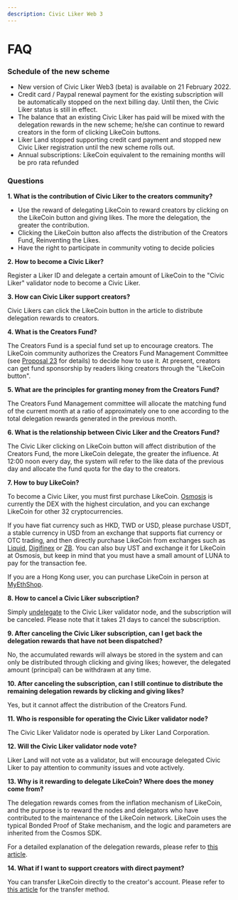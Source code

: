 ```yaml
---
description: Civic Liker Web 3
---
```


# FAQ

### Schedule of the new scheme

* New version of Civic Liker Web3 (beta) is available on 21 February 2022.&#x20;
* Credit card / Paypal renewal payment for the existing subscription will be automatically stopped on the next billing day. Until then, the Civic Liker status is still in effect.
* The balance that an existing Civic Liker has paid will be mixed with the delegation rewards in the new scheme; he/she can continue to reward creators in the form of clicking LikeCoin buttons.&#x20;
* Liker Land stopped supporting credit card payment and stopped new Civic Liker registration until the new scheme rolls out.
* Annual subscriptions: LikeCoin equivalent to the remaining months will be pro rata refunded

### Questions

**1. What is the contribution of Civic Liker to the creators community?**

* Use the reward of delegating LikeCoin to reward creators by clicking on the LikeCoin button and giving likes. The more the delegation, the greater the contribution.
* Clicking the LikeCoin button also affects the distribution of the Creators Fund, Reinventing the Likes.&#x20;
* Have the right to participate in community voting to decide policies

**2. How to become a Civic Liker?**

Register a Liker ID and delegate a certain amount of LikeCoin to the "Civic Liker" validator node to become a Civic Liker.

**3. How can Civic Liker support creators?**

Civic Likers can click the LikeCoin button in the article to distribute delegation rewards to creators.

**4. What is the Creators Fund?**

The Creators Fund is a special fund set up to encourage creators. The LikeCoin community authorizes the Creators Fund Management Committee (see [Proposal 23](https://likecoin.bigdipper.live/proposals/23) for details) to decide how to use it. At present, creators can get fund sponsorship by readers liking creators through the "LikeCoin button".

**5. What are the principles for granting money from the Creators Fund?**

The Creators Fund Management committee will allocate the matching fund of the current month at a ratio of approximately one to one according to the total delegation rewards generated in the previous month.

**6. What is the relationship between Civic Liker and the Creators Fund?**

The Civic Liker clicking on LikeCoin button will affect distribution of the Creators Fund, the more LikeCoin delegate, the greater the influence. At 12:00 noon every day, the system will refer to the like data of the previous day and allocate the fund quota for the day to the creators.

**7. How to buy LikeCoin?**

To become a Civic Liker, you must first purchase LikeCoin. [Osmosis](../../general-guides/trade/trade-in-osmosis.md) is currently the DEX with the highest circulation, and you can exchange LikeCoin for other 32 cryptocurrencies.

If you have fiat currency such as HKD, TWD or USD, please purchase USDT, a stable currency in USD from an exchange that supports fiat currency or OTC trading, and then directly purchase LikeCoin from exchanges such as [Liquid](../../general-guides/trade/trade-in-liquid.md), [Digifinex](../../general-guides/trade/trade-in-digifinex.md) or [ZB](../../general-guides/trade/trade-in-zb.md). You can also buy UST and exchange it for LikeCoin at Osmosis, but keep in mind that you must have a small amount of LUNA to pay for the transaction fee.

If you are a Hong Kong user, you can purchase LikeCoin in person at [MyEthShop](../../general-guides/trade/registering-and-trade-in-myethshop.md).

**8. How to cancel a Civic Liker subscription?**

Simply [undelegate](../../general-guides/stake/undelegation-of-likecoin.md) to the Civic Liker validator node, and the subscription will be canceled. Please note that it takes 21 days to cancel the subscription.

**9. After canceling the Civic Liker subscription, can I get back the delegation rewards that have not been dispatched?**

No, the accumulated rewards will always be stored in the system and can only be distributed through clicking and giving likes; however, the delegated amount (principal) can be withdrawn at any time.

**10. After canceling the subscription, can I still continue to distribute the remaining delegation rewards by clicking and giving likes?**

Yes, but it cannot affect the distribution of the Creators Fund.

**11. Who is responsible for operating the Civic Liker validator node?**

The Civic Liker Validator node is operated by Liker Land Corporation.

**12. Will the Civic Liker validator node vote?**

Liker Land will not vote as a validator, but will encourage delegated Civic Liker to pay attention to community issues and vote actively.

**13. Why is it rewarding to delegate LikeCoin? Where does the money come from?**

The delegation rewards comes from the inflation mechanism of LikeCoin, and the purpose is to reward the nodes and delegators who have contributed to the maintenance of the LikeCoin network. LikeCoin uses the typical Bonded Proof of Stake mechanism, and the logic and parameters are inherited from the Cosmos SDK.

For a detailed explanation of the delegation rewards, please refer to [this article](../../general-guides/stake/where-comes-the-likecoin-rewards.md).

**14. What if I want to support creators with direct payment?**

You can transfer LikeCoin directly to the creator's account. Please refer to [this article](../../general-guides/wallet/like-pay.md) for the transfer method.
